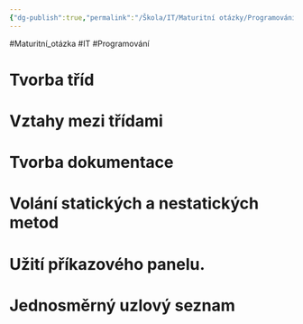 ```yaml
---
{"dg-publish":true,"permalink":"/Škola/IT/Maturitní otázky/Programování/Vývojové prostředí BlueJ/","created":"2024-03-29T16:56:12.667+01:00","updated":"2024-03-29T15:58:40.800+01:00"}
---
```


#Maturitní_otázka #IT #Programování
# Tvorba tříd 
# Vztahy mezi třídami 
# Tvorba dokumentace 
# Volání statických a nestatických metod
# Užití příkazového panelu. 
# Jednosměrný uzlový seznam

